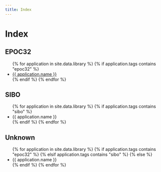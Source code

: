 ```yaml
---
title: Index
---
```


# Index

## EPOC32

<ul>
    {% for application in site.data.library %}
        {% if application.tags contains "epoc32" %}
            <li><a href="/programs/{{ application.uid }}">{{ application.name }}</a></li>
        {% endif %}
    {% endfor %}
</ul>

## SIBO

<ul>
    {% for application in site.data.library %}
        {% if application.tags contains "sibo" %}
            <li>{{ application.name }}</li>
        {% endif %}
    {% endfor %}
</ul>

## Unknown

<ul>
    {% for application in site.data.library %}
        {% if application.tags contains "epoc32" %}
        {% elsif application.tags contains "sibo" %}
        {% else %}
            <li>{{ application.name }}</li>
        {% endif %}
    {% endfor %}
</ul>